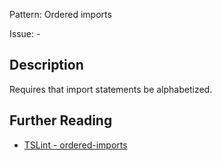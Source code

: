 Pattern: Ordered imports

Issue: -

## Description

Requires that import statements be alphabetized.

## Further Reading

* [TSLint - ordered-imports](https://palantir.github.io/tslint/rules/ordered-imports)